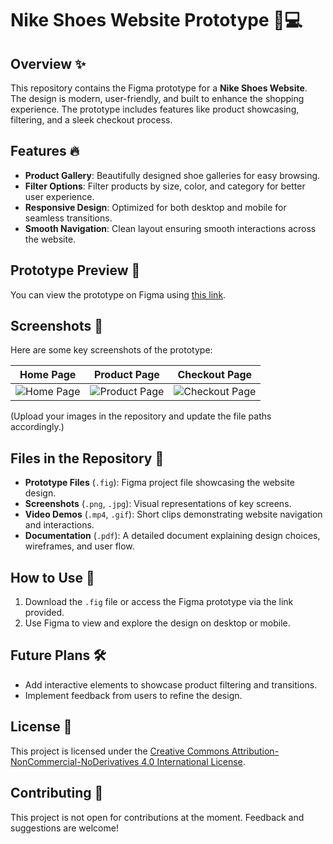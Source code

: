 # Nike Shoes Website Prototype 👟💻

## Overview ✨
This repository contains the Figma prototype for a **Nike Shoes Website**. The design is modern, user-friendly, and built to enhance the shopping experience. The prototype includes features like product showcasing, filtering, and a sleek checkout process.

## Features 🔥
- **Product Gallery**: Beautifully designed shoe galleries for easy browsing.
- **Filter Options**: Filter products by size, color, and category for better user experience.
- **Responsive Design**: Optimized for both desktop and mobile for seamless transitions.
- **Smooth Navigation**: Clean layout ensuring smooth interactions across the website.

## Prototype Preview 📱
You can view the prototype on Figma using [this link](#).

## Screenshots 📸
Here are some key screenshots of the prototype:

| Home Page | Product Page | Checkout Page |
|:---------:|:------------:|:-------------:|
| ![Home Page](path/to/home_page.png) | ![Product Page](path/to/product_page.png) | ![Checkout Page](path/to/checkout_page.png) |

(Upload your images in the repository and update the file paths accordingly.)

## Files in the Repository 📂
- **Prototype Files** (`.fig`): Figma project file showcasing the website design.
- **Screenshots** (`.png`, `.jpg`): Visual representations of key screens.
- **Video Demos** (`.mp4`, `.gif`): Short clips demonstrating website navigation and interactions.
- **Documentation** (`.pdf`): A detailed document explaining design choices, wireframes, and user flow.

## How to Use 🔧
1. Download the `.fig` file or access the Figma prototype via the link provided.
2. Use Figma to view and explore the design on desktop or mobile.

## Future Plans 🛠️
- Add interactive elements to showcase product filtering and transitions.
- Implement feedback from users to refine the design.

## License 📜
This project is licensed under the [Creative Commons Attribution-NonCommercial-NoDerivatives 4.0 International License](https://creativecommons.org/licenses/by-nc-nd/4.0/legalcode).

## Contributing 🤝
This project is not open for contributions at the moment. Feedback and suggestions are welcome!
